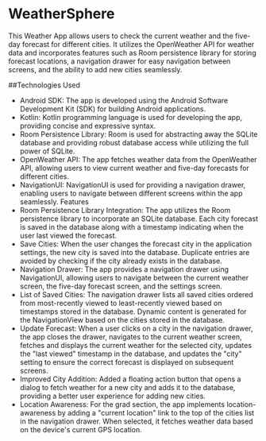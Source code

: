# WeatherSphere

This Weather App allows users to check the current weather and the five-day forecast for different cities. It utilizes the OpenWeather API for weather data and incorporates features such as Room persistence library for storing forecast locations, a navigation drawer for easy navigation between screens, and the ability to add new cities seamlessly.

##Technologies Used

- Android SDK: The app is developed using the Android Software Development Kit (SDK) for building Android applications.
- Kotlin: Kotlin programming language is used for developing the app, providing concise and expressive syntax.
- Room Persistence Library: Room is used for abstracting away the SQLite database and providing robust database access while utilizing the full power of SQLite.
- OpenWeather API: The app fetches weather data from the OpenWeather API, allowing users to view current weather and five-day forecasts for different cities.
- NavigationUI: NavigationUI is used for providing a navigation drawer, enabling users to navigate between different screens within the app seamlessly.
Features
- Room Persistence Library Integration: The app utilizes the Room persistence library to incorporate an SQLite database. Each city forecast is saved in the database along with a timestamp indicating when the user last viewed the forecast.
- Save Cities: When the user changes the forecast city in the application settings, the new city is saved into the database. Duplicate entries are avoided by checking if the city already exists in the database.
- Navigation Drawer: The app provides a navigation drawer using NavigationUI, allowing users to navigate between the current weather screen, the five-day forecast screen, and the settings screen.
- List of Saved Cities: The navigation drawer lists all saved cities ordered from most-recently viewed to least-recently viewed based on timestamps stored in the database. Dynamic content is generated for the NavigationView based on the cities stored in the database.
- Update Forecast: When a user clicks on a city in the navigation drawer, the app closes the drawer, navigates to the current weather screen, fetches and displays the current weather for the selected city, updates the "last viewed" timestamp in the database, and updates the "city" setting to ensure the correct forecast is displayed on subsequent screens.
- Improved City Addition: Added a floating action button that opens a dialog to fetch weather for a new city and adds it to the database, providing a better user experience for adding new cities.
- Location Awareness: For the grad section, the app implements location-awareness by adding a "current location" link to the top of the cities list in the navigation drawer. When selected, it fetches weather data based on the device's current GPS location.

